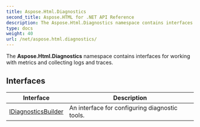 ```yaml
---
title: Aspose.Html.Diagnostics
second_title: Aspose.HTML for .NET API Reference
description: The Aspose.Html.Diagnostics namespace contains interfaces for working with metrics and collecting logs and traces
type: docs
weight: 40
url: /net/aspose.html.diagnostics/
---
```

The **Aspose.Html.Diagnostics** namespace contains interfaces for working with metrics and collecting logs and traces.

## Interfaces

| Interface | Description |
| --- | --- |
| [IDiagnosticsBuilder](./idiagnosticsbuilder/) | An interface for configuring diagnostic tools. |
